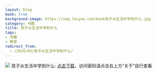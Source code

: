 ```yaml
---
layout: blog
book: true
background-image: https://img.locyoo.com/book孩子从生活中学到什么.jpg
category: 书籍
title: 孩子从生活中学到什么
tags:
- 书籍
- 教育
redirect_from:
  - /2024/03/孩子从生活中学到什么/
---
```

![](https://img.locyoo.com/book孩子从生活中学到什么.jpg)
孩子从生活中学到什么: <a name = "ref1" href="https://url18.ctfile.com/f/50983618-1323174850-5aea55?p=3619">点击下载</a>，访问密码请点击右上方“关于”自行查看